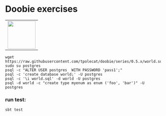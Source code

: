 # Doobie exercises
    
<table>    
<td align="left">      
<img src="https://cdn.rawgit.com/tpolecat/doobie/series/0.5.x/doobie_logo.svg" width="90">
</td>    
</tr>    
</table>    
    

```
wget https://raw.githubusercontent.com/tpolecat/doobie/series/0.5.x/world.sql
sudo su postgres
psql -c "ALTER USER postgres  WITH PASSWORD 'pass1';"
psql -c 'create database world;' -U postgres
psql -c '\i world.sql' -d world -U postgres
psql -d world -c "create type myenum as enum ('foo', 'bar')" -U postgres

```

### run test:    
      
    sbt test

